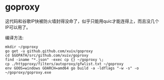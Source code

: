 # goproxy
这代码和谷歌IP快被防火墙封得没命了，似乎只能用quic才能连得上，而且没几个IP可以用了。

编译方法:
```
mkdir ~/goproxy
go get -u github.github.com/xuiv/goproxy
cd $GOPATH/src/github.com/xuiv/goproxy
find -iname "*.json" -exec cp {} ~/goproxy \;
cp ./httpproxy/filters/autoproxy/gfwlist.txt ~/goproxy
env GOOS=windows GOARCH=amd64 go build -a -ldflags "-w -s" -o ~/goproxy/goproxy.exe
```
